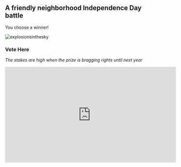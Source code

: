 ## A friendly neighborhood Independence  Day battle

You choose a winner!

![explosionsinthesky](./assets/images/explosionsinthesky.png)


### Vote Here

_The stakes are high when the prize is bragging rights until next year_

<iframe width="560" height="315" src="https://www.youtube.com/embed/DTn85ORPAn0" frameborder="0" allow="accelerometer; autoplay; encrypted-media; gyroscope; picture-in-picture" allowfullscreen></iframe>
